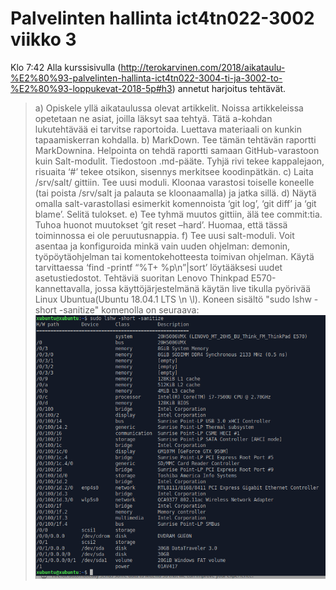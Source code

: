 # Palvelinten hallinta ict4tn022-3002 viikko 3
Klo 7:42
Alla kurssisivulla (http://terokarvinen.com/2018/aikataulu-%E2%80%93-palvelinten-hallinta-ict4tn022-3004-ti-ja-3002-to-%E2%80%93-loppukevat-2018-5p#h3) annetut harjoitus tehtävät.
>	a) Opiskele yllä aikataulussa olevat artikkelit. Noissa artikkeleissa opetetaan ne asiat, joilla läksyt saa tehtyä. Tätä a-kohdan lukutehtävää ei tarvitse raportoida. Luettava materiaali on kunkin tapaamiskerran kohdalla.
	b) MarkDown. Tee tämän tehtävän raportti MarkDownina. Helpointa on tehdä raportti samaan GitHub-varastoon kuin Salt-modulit. Tiedostoon .md-pääte. Tyhjä rivi tekee kappalejaon, risuaita ‘#’ tekee otsikon, sisennys merkitsee koodinpätkän.
	c) Laita /srv/salt/ gittiin. Tee uusi moduli. Kloonaa varastosi toiselle koneelle (tai poista /srv/salt ja palauta se kloonaamalla) ja jatka sillä.
	d) Näytä omalla salt-varastollasi esimerkit komennoista ‘git log’, ‘git diff’ ja ‘git blame’. Selitä tulokset.
	e) Tee tyhmä muutos gittiin, älä tee commit:tia. Tuhoa huonot muutokset ‘git reset –hard’. Huomaa, että tässä toiminnossa ei ole peruutusnappia.
	f) Tee uusi salt-moduli. Voit asentaa ja konfiguroida minkä vain uuden ohjelman: demonin, työpöytäohjelman tai komentokehotteesta toimivan ohjelman. Käytä tarvittaessa ‘find -printf “%T+ %p\n”|sort’ löytääksesi uudet asetustiedostot.
Tehtäviä suoritan Lenovo Thinkpad E570-kannettavalla, jossa käyttöjärjestelmänä käytän live tikulla pyörivää Linux Ubuntua(Ubuntu 18.04.1 LTS \n \l). Koneen sisältö "sudo lshw -short -sanitize" komenolla on seuraava:
![koneen sisältö](img/Selection_001.png)
 

